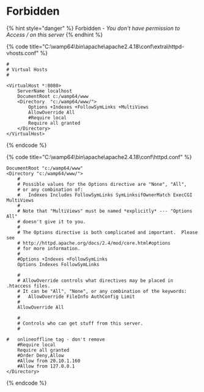 # Forbidden

{% hint style="danger" %}
Forbidden - _You don't have permission to Access / on this server_
{% endhint %}

{% code title="C:\\wamp64\\bin\\apache\\apache2.4.18\\conf\\extra\\httpd-vhosts.conf" %}
```text
#
# Virtual Hosts
#

<VirtualHost *:8080>
	ServerName localhost
	DocumentRoot c:/wamp64/www
	<Directory  "c:/wamp64/www/">
		Options +Indexes +FollowSymLinks +MultiViews
		AllowOverride All
		#Require local
		Require all granted
	</Directory>
</VirtualHost>
```
{% endcode %}

{% code title="C:\\wamp64\\bin\\apache\\apache2.4.18\\conf\\httpd.conf" %}
```text
DocumentRoot "c:/wamp64/www"
<Directory "c:/wamp64/www/">
    #
    # Possible values for the Options directive are "None", "All",
    # or any combination of:
    #   Indexes Includes FollowSymLinks SymLinksifOwnerMatch ExecCGI MultiViews
    #
    # Note that "MultiViews" must be named *explicitly* --- "Options All"
    # doesn't give it to you.
    #
    # The Options directive is both complicated and important.  Please see
    # http://httpd.apache.org/docs/2.4/mod/core.html#options
    # for more information.
    #
    #Options +Indexes +FollowSymLinks
	Options Indexes FollowSymLinks

    #
    # AllowOverride controls what directives may be placed in .htaccess files.
    # It can be "All", "None", or any combination of the keywords:
    #   AllowOverride FileInfo AuthConfig Limit
    #
    AllowOverride All

    #
    # Controls who can get stuff from this server.
    #

#   onlineoffline tag - don't remove
    #Require local
	Require all granted
	#Order Deny,Allow
	#Allow from 20.10.1.160
	#Allow from 127.0.0.1
</Directory>
```
{% endcode %}

